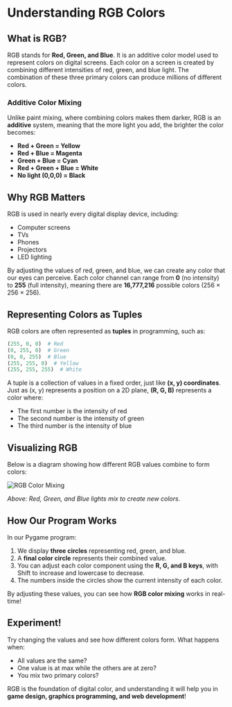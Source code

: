 # Understanding RGB Colors

## What is RGB?
RGB stands for **Red, Green, and Blue**. It is an additive color model used to represent colors on digital screens. Each color on a screen is created by combining different intensities of red, green, and blue light. The combination of these three primary colors can produce millions of different colors.

### Additive Color Mixing
Unlike paint mixing, where combining colors makes them darker, RGB is an **additive** system, meaning that the more light you add, the brighter the color becomes:

- **Red + Green = Yellow**
- **Red + Blue = Magenta**
- **Green + Blue = Cyan**
- **Red + Green + Blue = White**
- **No light (0,0,0) = Black**

## Why RGB Matters
RGB is used in nearly every digital display device, including:
- Computer screens
- TVs
- Phones
- Projectors
- LED lighting

By adjusting the values of red, green, and blue, we can create any color that our eyes can perceive. Each color channel can range from **0** (no intensity) to **255** (full intensity), meaning there are **16,777,216** possible colors (256 × 256 × 256).

## Representing Colors as Tuples
RGB colors are often represented as **tuples** in programming, such as:
```python
(255, 0, 0)  # Red
(0, 255, 0)  # Green
(0, 0, 255)  # Blue
(255, 255, 0)  # Yellow
(255, 255, 255)  # White
```
A tuple is a collection of values in a fixed order, just like **(x, y) coordinates**. Just as (x, y) represents a position on a 2D plane, **(R, G, B)** represents a color where:
- The first number is the intensity of red
- The second number is the intensity of green
- The third number is the intensity of blue

## Visualizing RGB
Below is a diagram showing how different RGB values combine to form colors:

![RGB Color Mixing](https://upload.wikimedia.org/wikipedia/commons/thumb/2/2b/AdditiveColor.svg/300px-AdditiveColor.svg.png)

_Above: Red, Green, and Blue lights mix to create new colors._

## How Our Program Works
In our Pygame program:
1. We display **three circles** representing red, green, and blue.
2. A **final color circle** represents their combined value.
3. You can adjust each color component using the **R, G, and B keys**, with Shift to increase and lowercase to decrease.
4. The numbers inside the circles show the current intensity of each color.

By adjusting these values, you can see how **RGB color mixing** works in real-time!

## Experiment!
Try changing the values and see how different colors form. What happens when:
- All values are the same?
- One value is at max while the others are at zero?
- You mix two primary colors?

RGB is the foundation of digital color, and understanding it will help you in **game design, graphics programming, and web development**!

